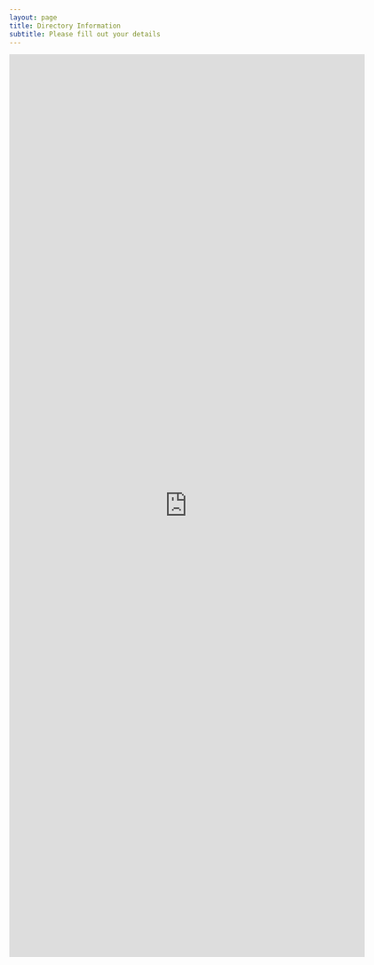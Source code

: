 ```yaml
---
layout: page
title: Directory Information
subtitle: Please fill out your details
---
```


<iframe src="https://docs.google.com/forms/d/e/1FAIpQLScKoyD4UEFQN16v71TwN5R8LLUEEA9kJk4kcvBRUFEo0Tkv1g/viewform?embedded=true" width="640" height="1624" frameborder="0" marginheight="0" marginwidth="0">Loading...</iframe>